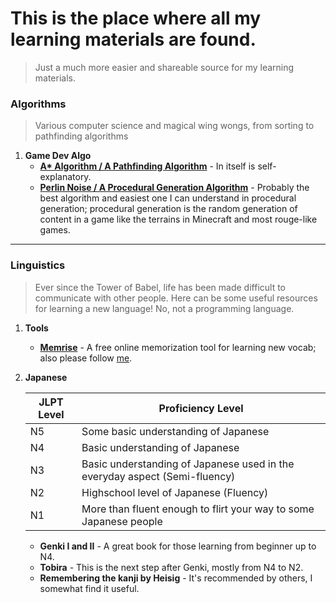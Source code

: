 # This is the place where all my learning materials are found.
> Just a much more easier and shareable source for my learning materials. 



### Algorithms
> Various computer science and magical wing wongs, from sorting to pathfinding algorithms
1. **Game Dev Algo**
    * **[A* Algorithm / A Pathfinding Algorithm](http://theory.stanford.edu/~amitp/GameProgramming/AStarComparison.html)** - In itself is self-explanatory.
    * **[Perlin Noise / A Procedural Generation Algorithm](https://www.redblobgames.com/articles/noise/introduction.html)** - Probably the best algorithm and easiest one I can understand in procedural generation; procedural generation is the random generation of content in a game like the terrains in Minecraft and most rouge-like games.

---
### Linguistics
> Ever since the Tower of Babel, life has been made difficult to communicate with other people.
> Here can be some useful resources for learning a new language! No, not a programming language.

1. **Tools**
    * **[Memrise](https://www.memrise.com/home/)** - A free online memorization tool for learning new vocab; also please follow [me](https://www.memrise.com/user/OxygenJam/).
  
2. **Japanese**

   | JLPT Level | Proficiency Level |
   | --- | --- |
   | N5 | Some basic understanding of Japanese|
   | N4 | Basic understanding of Japanese |
   | N3 | Basic understanding of Japanese used in the everyday aspect (Semi-fluency) |
   | N2 | Highschool level of Japanese (Fluency) |
   | N1 | More than fluent enough to flirt your way to some Japanese people |    
    * **Genki I and II** - A great book for those learning from beginner up to N4.
    * **Tobira** - This is the next step after Genki, mostly from N4 to N2.
    * **Remembering the kanji by Heisig** - It's recommended by others, I somewhat find it useful.
  


